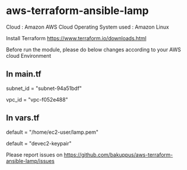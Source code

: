 # aws-terraform-ansible-lamp

Cloud  : Amazon AWS Cloud
Operating System used :  Amazon Linux


Install Terraform 
https://www.terraform.io/downloads.html

Before run the module, please do below changes according to your AWS cloud Environment

In main.tf
-----------

subnet_id              = "subnet-94a51bdf"

 vpc_id      = "vpc-f052e488"
 
 In vars.tf
 ----------
 
  default = "/home/ec2-user/lamp.pem"
  
   default = "devec2-keypair"
 

Please report issues on https://github.com/bakuppus/aws-terraform-ansible-lamp/issues
